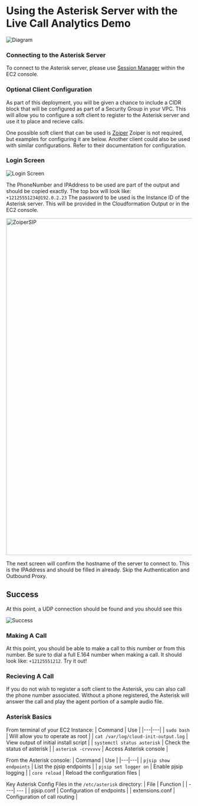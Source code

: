 # Using the Asterisk Server with the Live Call Analytics Demo

![Diagram](images/Asterisk-Overview.png)

### Connecting to the Asterisk Server

To connect to the Asterisk server, please use [Session Manager](https://docs.aws.amazon.com/AWSEC2/latest/UserGuide/session-manager.html) within the EC2 console.

### Optional Client Configuration

As part of this deployment, you will be given a chance to include a CIDR block that will be configured as part of a Security Group in your VPC. This will allow you to configure a soft client to register to the Asterisk server and use it to place and recieve calls.

One possible soft client that can be used is [Zoiper](https://www.zoiper.com/) Zoiper is not required, but examples for configuring it are below. Another client could also be used with similar configurations. Refer to their documentation for configuration.

### Login Screen

![Login Screen](images/ZoiperConfig_Login.png)

The PhoneNumber and IPAddress to be used are part of the output and should be copied exactly. The top box will look like: `+12125551234@192.0.2.23` The password to be used is the Instance ID of the Asterisk server. This will be provided in the Cloudformation Output or in the EC2 console.

<img width="913" alt="ZoiperSIP" src="https://github.com/dmartinezrubio/amazon-transcribe-live-call-analytics/assets/44804322/6eaf81e4-ea53-4527-bd26-bdaf1a816bda">


The next screen will confirm the hostname of the server to connect to. This is the IPAddress and should be filled in already. Skip the Authentication and Outbound Proxy.

## Success

At this point, a UDP connection should be found and you should see this

![Success](images/ZoiperConfig_Success.png)

### Making A Call

At this point, you should be able to make a call to this number or from this number. Be sure to dial a full E.164 number when making a call. It should look like: `+12125551212`. Try it out!

### Recieving A Call

If you do not wish to register a soft client to the Asterisk, you can also call the phone number associated. Without a phone registered, the Asterisk will answer the call and play the agent portion of a sample audio file.

### Asterisk Basics

From terminal of your EC2 Instance:
| Command | Use |
|---|---|
| `sudo bash` | Will allow you to operate as root |
| `cat /var/log/cloud-init-output.log` | View output of initial install script |
| `systemctl status asterisk` | Check the status of asterisk |
| `asterisk -crvvvvv` | Access Asterisk console |

From the Asterisk console:
| Command | Use |
|---|---|
| `pjsip show endpoints` | List the pjsip endpoints |
| `pjsip set logger on` | Enable pjsip logging |
| `core reload` | Reload the configuration files |

Key Asterisk Config Files in the `/etc/asterisk` directory:
| File | Function |
| ----| --- |
| pjsip.conf | Configuration of endpoints |
| extensions.conf | Configuration of call routing |
